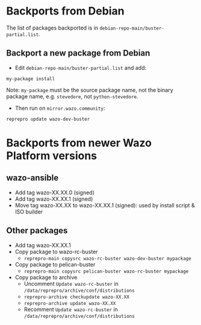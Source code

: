 # Backports from Debian

The list of packages backported is in `debian-repo-main/buster-partial.list`.


## Backport a new package from Debian

* Edit `debian-repo-main/buster-partial.list` and add:

```
my-package install
```

Note: `my-package` must be the source package name, not the binary
package name, e.g. `stevedore`, not `python-stevedore`.

* Then run on `mirror.wazo.community`:

```
reprepro update wazo-dev-buster
```

# Backports from newer Wazo Platform versions

## wazo-ansible

* Add tag wazo-XX.XX.0 (signed)
* Add tag wazo-XX.XX.1 (signed)
* Move tag wazo-XX.XX to wazo-XX.XX.1 (signed): used by install script & ISO builder

## Other packages

* Add tag wazo-XX.XX.1
* Copy package to wazo-rc-buster
  * `reprepro-main copysrc wazo-rc-buster wazo-dev-buster mypackage`
* Copy package to pelican-buster
  * `reprepro-main copysrc pelican-buster wazo-rc-buster mypackage`
* Copy package to archive
  * Uncomment `Update wazo-rc-buster` in `/data/reprepro/archive/conf/distributions`
  * `reprepro-archive checkupdate wazo-XX.XX`
  * `reprepro-archive update wazo-XX.XX`
  * Recomment `Update wazo-rc-buster` in `/data/reprepro/archive/conf/distributions`
